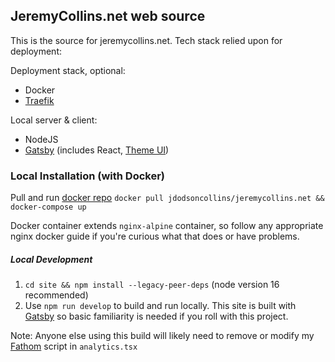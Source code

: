 ## JeremyCollins.net web source

This is the source for jeremycollins.net. Tech stack relied upon for deployment:

Deployment stack, optional:
- Docker
- [Traefik](https://containo.us/traefik/)

Local server & client:
- NodeJS
- [Gatsby](https://www.gatsbyjs.org/) (includes React, [Theme UI](https://theme-ui.com/))


### Local Installation (with Docker)

Pull and run [docker repo](https://hub.docker.com/r/jdodsoncollins/jeremycollins.net/) `docker pull jdodsoncollins/jeremycollins.net && docker-compose up`

Docker container extends `nginx-alpine` container, so follow any appropriate nginx docker guide if you're curious what that does or have problems. 

##### Local Development

1. `cd site && npm install --legacy-peer-deps` (node version 16 recommended)
2. Use `npm run develop` to build and run locally. This site is built with [Gatsby](https://www.gatsbyjs.org/) so basic familiarity is needed if you roll with this project.

Note: Anyone else using this build will likely need to remove or modify my [Fathom](https://usefathom.com) script in `analytics.tsx`
